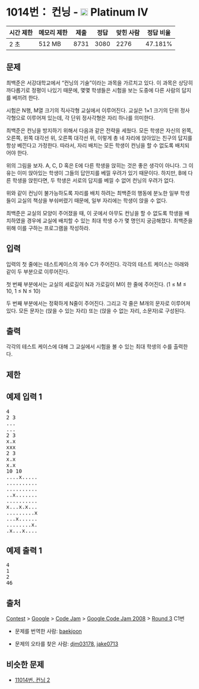 # 1014번： 컨닝 - <img src="https://static.solved.ac/tier_small/17.svg" style="height:20px" /> Platinum IV



| 시간 제한 | 메모리 제한 | 제출 | 정답 | 맞힌 사람 | 정답 비율 |
| --- | --- | --- | --- | --- | --- |
| 2 초 | 512 MB | 8731 | 3080 | 2276 | 47.181% |
## 문제

최백준은 서강대학교에서 “컨닝의 기술”이라는 과목을 가르치고 있다. 이 과목은 상당히 까다롭기로 정평이 나있기 때문에, 몇몇 학생들은 시험을 보는 도중에 다른 사람의 답지를 베끼려 한다.

시험은 N행, M열 크기의 직사각형 교실에서 이루어진다. 교실은 1×1 크기의 단위 정사각형으로 이루어져 있는데, 각 단위 정사각형은 자리 하나를 의미한다.

최백준은 컨닝을 방지하기 위해서 다음과 같은 전략을 세웠다. 모든 학생은 자신의 왼쪽, 오른쪽, 왼쪽 대각선 위, 오른쪽 대각선 위, 이렇게 총 네 자리에 앉아있는 친구의 답지를 항상 베낀다고 가정한다. 따라서, 자리 배치는 모든 학생이 컨닝을 할 수 없도록 배치되어야 한다.



위의 그림을 보자. A, C, D 혹은 E에 다른 학생을 앉히는 것은 좋은 생각이 아니다. 그 이유는 이미 앉아있는 학생이 그들의 답안지를 베낄 우려가 있기 때문이다. 하지만, B에 다른 학생을 앉힌다면, 두 학생은 서로의 답지를 베낄 수 없어 컨닝의 우려가 없다.

위와 같이 컨닝이 불가능하도록 자리를 배치 하려는 최백준의 행동에 분노한 일부 학생들이 교실의 책상을 부숴버렸기 때문에, 일부 자리에는 학생이 앉을 수 없다.

최백준은 교실의 모양이 주어졌을 때, 이 곳에서 아무도 컨닝을 할 수 없도록 학생을 배치하였을 경우에 교실에 배치할 수 있는 최대 학생 수가 몇 명인지 궁금해졌다. 최백준을 위해 이를 구하는 프로그램을 작성하라.

## 입력

입력의 첫 줄에는 테스트케이스의 개수 C가 주어진다. 각각의 테스트 케이스는 아래와 같이 두 부분으로 이루어진다.

첫 번째 부분에서는 교실의 세로길이 N과 가로길이 M이 한 줄에 주어진다. (1 ≤ M ≤ 10, 1 ≤ N ≤ 10)

두 번째 부분에서는 정확하게 N줄이 주어진다. 그리고 각 줄은 M개의 문자로 이루어져있다. 모든 문자는 (앉을 수 있는 자리) 또는 (앉을 수 없는 자리, 소문자)로 구성된다.

## 출력

각각의 테스트 케이스에 대해 그 교실에서 시험을 볼 수 있는 최대 학생의 수를 출력한다.

## 제한

## 예제 입력 1

<pre>4
2 3
...
...
2 3
x.x
xxx
2 3
x.x
x.x
10 10
....x.....
..........
..........
..x.......
..........
x...x.x...
.........x
...x......
........x.
.x...x....
</pre>
## 예제 출력 1

<pre>4
1
2
46
</pre>
## 출처

[Contest](/category/45) > [Google](/category/621) > [Code Jam](/category/369) > [Google Code Jam 2008](/category/387) > [Round 3](/category/detail/1711) C1번

- 문제를 번역한 사람: [baekjoon](/user/baekjoon)

- 문제의 오타를 찾은 사람: [djm03178](/user/djm03178), [jake0713](/user/jake0713)

## 비슷한 문제

- [11014번. 컨닝 2](/problem/11014)